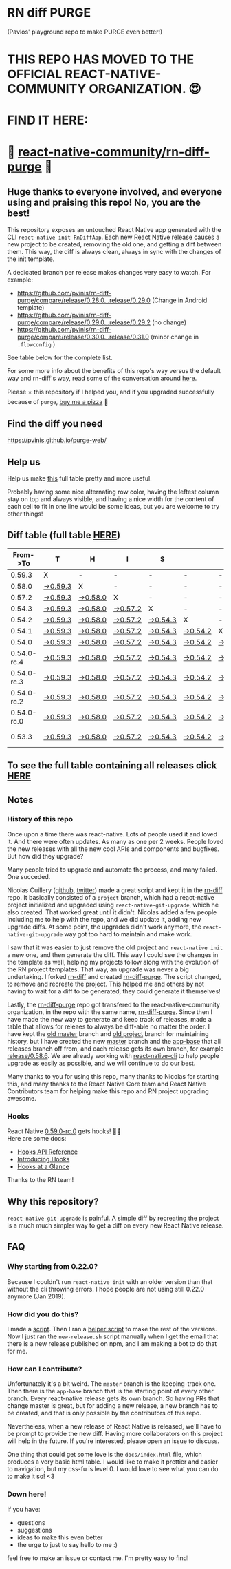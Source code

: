 # RN diff PURGE
(Pavlos' playground repo to make PURGE even better!)

# THIS REPO HAS MOVED TO THE OFFICIAL REACT-NATIVE-COMMUNITY ORGANIZATION. 😍
# FIND IT HERE:  
# 💪 [react-native-community/rn-diff-purge](https://github.com/react-native-community/rn-diff-purge) 🎉
## Huge thanks to everyone involved, and everyone using and praising this repo! No, you are the best!

This repository exposes an untouched React Native app generated with the CLI
`react-native init RnDiffApp`. Each new React Native release causes a new project to be created, removing the old one, and getting a diff between them. This way, the diff is always clean, always in sync with the changes of the init template.

A dedicated branch per release makes changes very easy
to watch. For example:

* https://github.com/pvinis/rn-diff-purge/compare/release/0.28.0...release/0.29.0
(Change in Android template)
* https://github.com/pvinis/rn-diff-purge/compare/release/0.29.0...release/0.29.2
(no change)
* https://github.com/pvinis/rn-diff-purge/compare/release/0.30.0...release/0.31.0
(minor change in `.flowconfig` )

See table below for the complete list.

For some more info about the benefits of this repo's way versus the default way and rn-diff's way, read some of the conversation around [here](https://github.com/react-native-community/discussions-and-proposals/issues/68#issuecomment-452227478).

Please :star: this repository if I helped you, and if you upgraded successfully because of `purge`, [buy me a pizza](https://www.buymeacoffee.com/DGWwHVZ4s) :pizza:

## Find the diff you need
https://pvinis.github.io/purge-web/

## Help us
Help us make [this](https://pvinis.github.io/rn-diff-purge) full table pretty and more useful.

Probably having some nice alternating row color, having the leftest column stay on top and always visible, and having a nice width for the content of each cell to fit in one line would be some ideas, but you are welcome to try other things!

## Diff table (full table [HERE](https://pvinis.github.io/rn-diff-purge))

| From->To    | T                                                                                               | H                                                                                               | I                                                                                               | S                                                                                               |                                                                                                 | I                                                                                               | S                                                                                               |                                                                                                           | C                                                                                                         | O                                                                                                         | O                                                                                                    | L   |
| ----------- | ----------------------------------------------------------------------------------------------- | ----------------------------------------------------------------------------------------------- | ----------------------------------------------------------------------------------------------- | ----------------------------------------------------------------------------------------------- | ----------------------------------------------------------------------------------------------- | ----------------------------------------------------------------------------------------------- | ----------------------------------------------------------------------------------------------- | --------------------------------------------------------------------------------------------------------- | --------------------------------------------------------------------------------------------------------- | --------------------------------------------------------------------------------------------------------- | ---------------------------------------------------------------------------------------------------- | --- |
| 0.59.3      | X                                                                                               | -                                                                                               | -                                                                                               | -                                                                                               | -                                                                                               | -                                                                                               | -                                                                                               | -                                                                                                         | -                                                                                                         | -                                                                                                         | -                                                                                                    | -   |
| 0.58.0      | [->0.59.3](https://github.com/pvinis/rn-diff-purge/compare/release/0.58.0..release/0.59.3)      | X                                                                                               | -                                                                                               | -                                                                                               | -                                                                                               | -                                                                                               | -                                                                                               | -                                                                                                         | -                                                                                                         | -                                                                                                         | -                                                                                                    | -   |
| 0.57.2      | [->0.59.3](https://github.com/pvinis/rn-diff-purge/compare/release/0.57.2..release/0.59.3)      | [->0.58.0](https://github.com/pvinis/rn-diff-purge/compare/release/0.57.2..release/0.58.0)      | X                                                                                               | -                                                                                               | -                                                                                               | -                                                                                               | -                                                                                               | -                                                                                                         | -                                                                                                         | -                                                                                                         | -                                                                                                    | -   |
| 0.54.3      | [->0.59.3](https://github.com/pvinis/rn-diff-purge/compare/release/0.54.3..release/0.59.3)      | [->0.58.0](https://github.com/pvinis/rn-diff-purge/compare/release/0.54.3..release/0.58.0)      | [->0.57.2](https://github.com/pvinis/rn-diff-purge/compare/release/0.54.3..release/0.57.2)      | X                                                                                               | -                                                                                               | -                                                                                               | -                                                                                               | -                                                                                                         | -                                                                                                         | -                                                                                                         | -                                                                                                    | -   |
| 0.54.2      | [->0.59.3](https://github.com/pvinis/rn-diff-purge/compare/release/0.54.2..release/0.59.3)      | [->0.58.0](https://github.com/pvinis/rn-diff-purge/compare/release/0.54.2..release/0.58.0)      | [->0.57.2](https://github.com/pvinis/rn-diff-purge/compare/release/0.54.2..release/0.57.2)      | [->0.54.3](https://github.com/pvinis/rn-diff-purge/compare/release/0.54.2..release/0.54.3)      | X                                                                                               | -                                                                                               | -                                                                                               | -                                                                                                         | -                                                                                                         | -                                                                                                         | -                                                                                                    | -   |
| 0.54.1      | [->0.59.3](https://github.com/pvinis/rn-diff-purge/compare/release/0.54.1..release/0.59.3)      | [->0.58.0](https://github.com/pvinis/rn-diff-purge/compare/release/0.54.1..release/0.58.0)      | [->0.57.2](https://github.com/pvinis/rn-diff-purge/compare/release/0.54.1..release/0.57.2)      | [->0.54.3](https://github.com/pvinis/rn-diff-purge/compare/release/0.54.1..release/0.54.3)      | [->0.54.2](https://github.com/pvinis/rn-diff-purge/compare/release/0.54.1..release/0.54.2)      | X                                                                                               | -                                                                                               | -                                                                                                         | -                                                                                                         | -                                                                                                         | -                                                                                                    | -   |
| 0.54.0      | [->0.59.3](https://github.com/pvinis/rn-diff-purge/compare/release/0.54.0..release/0.59.3)      | [->0.58.0](https://github.com/pvinis/rn-diff-purge/compare/release/0.54.0..release/0.58.0)      | [->0.57.2](https://github.com/pvinis/rn-diff-purge/compare/release/0.54.0..release/0.57.2)      | [->0.54.3](https://github.com/pvinis/rn-diff-purge/compare/release/0.54.0..release/0.54.3)      | [->0.54.2](https://github.com/pvinis/rn-diff-purge/compare/release/0.54.0..release/0.54.2)      | [->0.54.1](https://github.com/pvinis/rn-diff-purge/compare/release/0.54.0..release/0.54.1)      | X                                                                                               | -                                                                                                         | -                                                                                                         | -                                                                                                         | -                                                                                                    | -   |
| 0.54.0-rc.4 | [->0.59.3](https://github.com/pvinis/rn-diff-purge/compare/release/0.54.0-rc.4..release/0.59.3) | [->0.58.0](https://github.com/pvinis/rn-diff-purge/compare/release/0.54.0-rc.4..release/0.58.0) | [->0.57.2](https://github.com/pvinis/rn-diff-purge/compare/release/0.54.0-rc.4..release/0.57.2) | [->0.54.3](https://github.com/pvinis/rn-diff-purge/compare/release/0.54.0-rc.4..release/0.54.3) | [->0.54.2](https://github.com/pvinis/rn-diff-purge/compare/release/0.54.0-rc.4..release/0.54.2) | [->0.54.1](https://github.com/pvinis/rn-diff-purge/compare/release/0.54.0-rc.4..release/0.54.1) | [->0.54.0](https://github.com/pvinis/rn-diff-purge/compare/release/0.54.0-rc.4..release/0.54.0) | X                                                                                                         | -                                                                                                         | -                                                                                                         | -                                                                                                    | -   |
| 0.54.0-rc.3 | [->0.59.3](https://github.com/pvinis/rn-diff-purge/compare/release/0.54.0-rc.3..release/0.59.3) | [->0.58.0](https://github.com/pvinis/rn-diff-purge/compare/release/0.54.0-rc.3..release/0.58.0) | [->0.57.2](https://github.com/pvinis/rn-diff-purge/compare/release/0.54.0-rc.3..release/0.57.2) | [->0.54.3](https://github.com/pvinis/rn-diff-purge/compare/release/0.54.0-rc.3..release/0.54.3) | [->0.54.2](https://github.com/pvinis/rn-diff-purge/compare/release/0.54.0-rc.3..release/0.54.2) | [->0.54.1](https://github.com/pvinis/rn-diff-purge/compare/release/0.54.0-rc.3..release/0.54.1) | [->0.54.0](https://github.com/pvinis/rn-diff-purge/compare/release/0.54.0-rc.3..release/0.54.0) | [->0.54.0-rc.4](https://github.com/pvinis/rn-diff-purge/compare/release/0.54.0-rc.3..release/0.54.0-rc.4) | X                                                                                                         | -                                                                                                         | -                                                                                                    | -   |
| 0.54.0-rc.2 | [->0.59.3](https://github.com/pvinis/rn-diff-purge/compare/release/0.54.0-rc.2..release/0.59.3) | [->0.58.0](https://github.com/pvinis/rn-diff-purge/compare/release/0.54.0-rc.2..release/0.58.0) | [->0.57.2](https://github.com/pvinis/rn-diff-purge/compare/release/0.54.0-rc.2..release/0.57.2) | [->0.54.3](https://github.com/pvinis/rn-diff-purge/compare/release/0.54.0-rc.2..release/0.54.3) | [->0.54.2](https://github.com/pvinis/rn-diff-purge/compare/release/0.54.0-rc.2..release/0.54.2) | [->0.54.1](https://github.com/pvinis/rn-diff-purge/compare/release/0.54.0-rc.2..release/0.54.1) | [->0.54.0](https://github.com/pvinis/rn-diff-purge/compare/release/0.54.0-rc.2..release/0.54.0) | [->0.54.0-rc.4](https://github.com/pvinis/rn-diff-purge/compare/release/0.54.0-rc.2..release/0.54.0-rc.4) | [->0.54.0-rc.3](https://github.com/pvinis/rn-diff-purge/compare/release/0.54.0-rc.2..release/0.54.0-rc.3) | X                                                                                                         | -                                                                                                    | -   |
| 0.54.0-rc.0 | [->0.59.3](https://github.com/pvinis/rn-diff-purge/compare/release/0.54.0-rc.0..release/0.59.3) | [->0.58.0](https://github.com/pvinis/rn-diff-purge/compare/release/0.54.0-rc.0..release/0.58.0) | [->0.57.2](https://github.com/pvinis/rn-diff-purge/compare/release/0.54.0-rc.0..release/0.57.2) | [->0.54.3](https://github.com/pvinis/rn-diff-purge/compare/release/0.54.0-rc.0..release/0.54.3) | [->0.54.2](https://github.com/pvinis/rn-diff-purge/compare/release/0.54.0-rc.0..release/0.54.2) | [->0.54.1](https://github.com/pvinis/rn-diff-purge/compare/release/0.54.0-rc.0..release/0.54.1) | [->0.54.0](https://github.com/pvinis/rn-diff-purge/compare/release/0.54.0-rc.0..release/0.54.0) | [->0.54.0-rc.4](https://github.com/pvinis/rn-diff-purge/compare/release/0.54.0-rc.0..release/0.54.0-rc.4) | [->0.54.0-rc.3](https://github.com/pvinis/rn-diff-purge/compare/release/0.54.0-rc.0..release/0.54.0-rc.3) | [->0.54.0-rc.2](https://github.com/pvinis/rn-diff-purge/compare/release/0.54.0-rc.0..release/0.54.0-rc.2) | X                                                                                                    | -   |
| 0.53.3      | [->0.59.3](https://github.com/pvinis/rn-diff-purge/compare/release/0.53.3..release/0.59.3)      | [->0.58.0](https://github.com/pvinis/rn-diff-purge/compare/release/0.53.3..release/0.58.0)      | [->0.57.2](https://github.com/pvinis/rn-diff-purge/compare/release/0.53.3..release/0.57.2)      | [->0.54.3](https://github.com/pvinis/rn-diff-purge/compare/release/0.53.3..release/0.54.3)      | [->0.54.2](https://github.com/pvinis/rn-diff-purge/compare/release/0.53.3..release/0.54.2)      | [->0.54.1](https://github.com/pvinis/rn-diff-purge/compare/release/0.53.3..release/0.54.1)      | [->0.54.0](https://github.com/pvinis/rn-diff-purge/compare/release/0.53.3..release/0.54.0)      | [->0.54.0-rc.4](https://github.com/pvinis/rn-diff-purge/compare/release/0.53.3..release/0.54.0-rc.4)      | [->0.54.0-rc.3](https://github.com/pvinis/rn-diff-purge/compare/release/0.53.3..release/0.54.0-rc.3)      | [->0.54.0-rc.2](https://github.com/pvinis/rn-diff-purge/compare/release/0.53.3..release/0.54.0-rc.2)      | [->0.54.0-rc.0](https://github.com/pvinis/rn-diff-purge/compare/release/0.53.3..release/0.54.0-rc.0) | X   |

## To see the full table containing all releases click [HERE](https://pvinis.github.io/rn-diff-purge)

## Notes

### History of this repo

Once upon a time there was react-native. Lots of people used it and loved it. And there were often updates. As many as one per 2 weeks. People loved the new releases with all the new cool APIs and components and bugfixes. But how did they upgrade?

Many people tried to upgrade and automate the process, and many failed. One succeded.

Nicolas Cuillery ([github](https://github.com/ncuillery), [twitter](https://twitter.com/ncuillery)) made a great script and kept it in the [rn-diff](https://github.com/ncuillery/rn-diff) repo. It basically consisted of a `project` branch, which had a react-native project initialized and upgraded using `react-native-git-upgrade`, which he also created. That worked great until it didn't. Nicolas added a few people including me to help with the repo, and we did update it, adding new upgrade diffs. At some point, the upgrades didn't work anymore, the `react-native-git-upgrade` way got too hard to maintain and make work.

I saw that it was easier to just remove the old project and `react-native init` a new one, and then generate the diff. This way I could see the changes in the template as well, helping my projects follow along with the evolution of the RN project templates. That way, an upgrade was never a big undertaking. I forked [rn-diff](https://github.com/ncuillery/rn-diff) and created [rn-diff-purge](https://github.com/pvinis/rn-diff-purge). The script changed, to remove and recreate the project. This helped me and others by not having to wait for a diff to be generated, they could generate it themselves!

Lastly, the [rn-diff-purge](https://github.com/pvinis/rn-diff-purge) repo got transfered to the react-native-community organization, in the repo with the same name, [rn-diff-purge](https://github.com/react-native-community/rn-diff-purge). Since then I have made the new way to generate and keep track of releases, made a table that allows for releaes to always be diff-able no matter the order. I have kept the [old master](https://github.com/pvinis/rn-diff-purge/tree/old/master) branch and [old project](https://github.com/pvinis/rn-diff-purge/tree/old/project) branch for maintaining history, but I have created the new [master](https://github.com/pvinis/rn-diff-purge/tree/master) branch and the [app-base](https://github.com/pvinis/rn-diff-purge/tree/app-base) that all releases branch off from, and each release gets its own branch, for example [release/0.58.6](https://github.com/pvinis/rn-diff-purge/tree/release/0.58.6). We are already working with [react-native-cli](https://github.com/react-native-community/react-native-cli) to help people upgrade as easily as possible, and we will continue to do our best.

Many thanks to you for using this repo, many thanks to Nicolas for starting this, and many thanks to the React Native Core team and React Native Contributors team for helping make this repo and RN project upgrading awesome.

### Hooks
React Native [0.59.0-rc.0](https://github.com/pvinis/rn-diff-purge#version-changes) gets hooks! 🎉🥳  
Here are some docs:
- [Hooks API Reference](https://reactjs.org/docs/hooks-reference.html)
- [Introducing Hooks](https://reactjs.org/docs/hooks-intro.html)
- [Hooks at a Glance](https://reactjs.org/docs/hooks-overview.html)

Thanks to the RN team!

## Why this repository?
`react-native-git-upgrade` is painful. A simple diff by recreating the project is a much much simpler way to get a diff on every new React Native release.

## FAQ

### Why starting from 0.22.0?

Because I couldn't run `react-native init` with an older version than that without the cli throwing errors. I hope people are not using still 0.22.0 anymore (Jan 2019).

### How did you do this?

I made a [script](https://github.com/pvinis/rn-diff-purge/blob/master/new-release.sh). Then I ran a [helper script](https://github.com/pvinis/rn-diff-purge/blob/master/new-release.sh) to make the rest of the versions.
Now I just ran the `new-release.sh` script manually when I get the email that there is a new release published on npm, and I am making a bot to do that for me.

### How can I contribute?

Unfortunately it's a bit weird. The `master` branch is the keeping-track one. Then there is the `app-base` branch that is the starting point of every other branch. Every react-native release gets its own branch. So having PRs that change master is great, but for adding a new release, a new branch has to be created, and that is only possible by the contributors of this repo.

Nevertheless, when a new release of React Native is released, we'll have to be prompt to provide
the new diff. Having more collaborators on this project will help in the future. If you're interested, please open an issue to discuss.

One thing that could get some love is the `docs/index.html` file, which produces a very basic html table. I would like to make it prettier and easier to navigation, but my css-fu is level 0. I would love to see what you can do to make it so! <3

### Down here!

If you have: 
- questions
- suggestions
- ideas to make this even better
- the urge to just to say hello to me :)

feel free to make an issue or contact me. I'm pretty easy to find!
